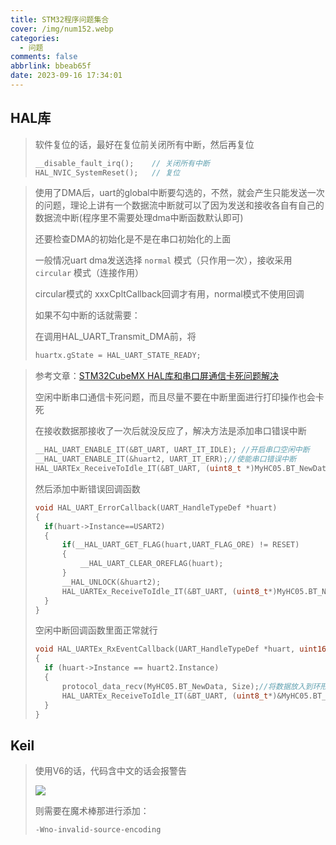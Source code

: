 ```yaml
---
title: STM32程序问题集合
cover: /img/num152.webp
categories:
  - 问题
comments: false
abbrlink: bbeab65f
date: 2023-09-16 17:34:01
---
```




## HAL库

> 软件复位的话，最好在复位前关闭所有中断，然后再复位
>
> ```cpp
> __disable_fault_irq();	// 关闭所有中断
> HAL_NVIC_SystemReset();	// 复位
> ```

> 使用了DMA后，uart的global中断要勾选的，不然，就会产生只能发送一次的问题，理论上讲有一个数据流中断就可以了因为发送和接收各自有自己的数据流中断(程序里不需要处理dma中断函数默认即可)
>
> 还要检查DMA的初始化是不是在串口初始化的上面
>
> 一般情况uart dma发送选择 `normal` 模式（只作用一次），接收采用 `circular` 模式（连接作用）
>
> circular模式的 xxxCpltCallback回调才有用，normal模式不使用回调
>
> 如果不勾中断的话就需要：
>
> 在调用HAL_UART_Transmit_DMA前，将
>
> ```cpp
> huartx.gState = HAL_UART_STATE_READY;
> ```

> 参考文章：[STM32CubeMX HAL库和串口屏通信卡死问题解决](https://blog.csdn.net/hpy518/article/details/130105031)
>
> 空闲中断串口通信卡死问题，而且尽量不要在中断里面进行打印操作也会卡死
>
> 在接收数据那接收了一次后就没反应了，解决方法是添加串口错误中断
>
> ```cpp
> __HAL_UART_ENABLE_IT(&BT_UART, UART_IT_IDLE);	//开启串口空闲中断
> __HAL_UART_ENABLE_IT(&huart2, UART_IT_ERR);//使能串口错误中断
> HAL_UARTEx_ReceiveToIdle_IT(&BT_UART, (uint8_t *)MyHC05.BT_NewData, BT_Rec_MAX_LEN);
> ```
>
> 然后添加中断错误回调函数
>
> ```cpp
> void HAL_UART_ErrorCallback(UART_HandleTypeDef *huart)	
> {
> 	if(huart->Instance==USART2)
> 	{
> 		if(__HAL_UART_GET_FLAG(huart,UART_FLAG_ORE) != RESET)
> 		{
> 			__HAL_UART_CLEAR_OREFLAG(huart);
> 		}
> 		__HAL_UNLOCK(&huart2);
> 		HAL_UARTEx_ReceiveToIdle_IT(&BT_UART, (uint8_t*)MyHC05.BT_NewData,BT_Rec_MAX_LEN);
> 	}
> }
> ```
>
> 空闲中断回调函数里面正常就行
>
> ```cpp
> void HAL_UARTEx_RxEventCallback(UART_HandleTypeDef *huart, uint16_t Size)
> {
> 	if (huart->Instance == huart2.Instance)
> 	{
> 		protocol_data_recv(MyHC05.BT_NewData, Size);//将数据放入到环形缓冲区
> 		HAL_UARTEx_ReceiveToIdle_IT(&BT_UART, (uint8_t*)&MyHC05.BT_NewData,BT_Rec_MAX_LEN);
> 	}
> }
> ```



## Keil

> 使用V6的话，代码含中文的话会报警告
>
> ![](https://image-1309791158.cos.ap-guangzhou.myqcloud.com/其他/QQ截图20231028210140.webp)
>
> 则需要在魔术棒那进行添加：
>
> ```cpp
> -Wno-invalid-source-encoding
> ```

